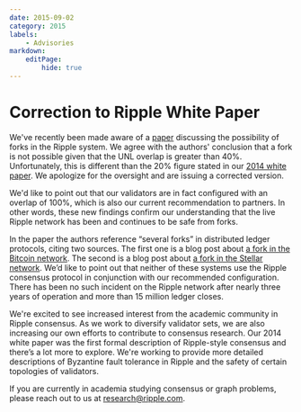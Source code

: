 ```yaml
---
date: 2015-09-02
category: 2015
labels:
    - Advisories
markdown:
    editPage:
        hide: true
---
```

# Correction to Ripple White Paper

We've recently been made aware of a [paper](http://www.ghassankarame.com/ripple.pdf) discussing the possibility of forks in the Ripple system. We agree with the authors' conclusion that a fork is not possible given that the UNL overlap is greater than 40%. Unfortunately, this is different than the 20% figure stated in our [2014 white paper](https://ripple.com/consensus-whitepaper/). We apologize for the oversight and are issuing a corrected version.

We'd like to point out that our validators are in fact configured with an overlap of 100%, which is also our current recommendation to partners. In other words, these new findings confirm our understanding that the live Ripple network has been and continues to be safe from forks.

In the paper the authors reference “several forks” in distributed ledger protocols, citing two sources. The first one is a blog post about [a fork in the Bitcoin network](https://bitcoinmagazine.com/3668/bitcoin-network-shaken-by-blockchain-fork/). The second is a blog post about [a fork in the Stellar network](https://www.stellar.org/blog/safety_liveness_and_fault_tolerance_consensus_choice/). We’d like to point out that neither of these systems use the Ripple consensus protocol in conjunction with our recommended configuration. There has been no such incident on the Ripple network after nearly three years of operation and more than 15 million ledger closes.

We're excited to see increased interest from the academic community in Ripple consensus. As we work to diversify validator sets, we are also increasing our own efforts to contribute to consensus research. Our 2014 white paper was the first formal description of Ripple-style consensus and there’s a lot more to explore. We're working to provide more detailed descriptions of Byzantine fault tolerance in Ripple and the safety of certain topologies of validators.

If you are currently in academia studying consensus or graph problems, please reach out to us at <research@ripple.com>.

